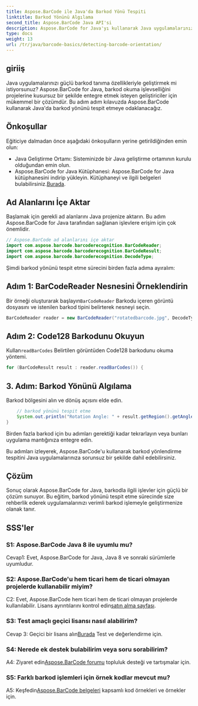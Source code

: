 ```yaml
---
title: Aspose.BarCode ile Java'da Barkod Yönü Tespiti
linktitle: Barkod Yönünü Algılama
second_title: Aspose.BarCode Java API'si
description: Aspose.BarCode for Java'yı kullanarak Java uygulamalarınızı barkod tanımayla geliştirin. Barkod yönünü zahmetsizce tespit etmek için adım adım kılavuzumuzu izleyin.
type: docs
weight: 13
url: /tr/java/barcode-basics/detecting-barcode-orientation/
---
```

## giriiş

Java uygulamalarınızı güçlü barkod tanıma özellikleriyle geliştirmek mi istiyorsunuz? Aspose.BarCode for Java, barkod okuma işlevselliğini projelerine kusursuz bir şekilde entegre etmek isteyen geliştiriciler için mükemmel bir çözümdür. Bu adım adım kılavuzda Aspose.BarCode kullanarak Java'da barkod yönünü tespit etmeye odaklanacağız.

## Önkoşullar

Eğiticiye dalmadan önce aşağıdaki önkoşulların yerine getirildiğinden emin olun:

- Java Geliştirme Ortamı: Sisteminizde bir Java geliştirme ortamının kurulu olduğundan emin olun.
-  Aspose.BarCode for Java Kütüphanesi: Aspose.BarCode for Java kütüphanesini indirip yükleyin. Kütüphaneyi ve ilgili belgeleri bulabilirsiniz.[Burada](https://releases.aspose.com/barcode/java/).

## Ad Alanlarını İçe Aktar

Başlamak için gerekli ad alanlarını Java projenize aktarın. Bu adım Aspose.BarCode for Java tarafından sağlanan işlevlere erişim için çok önemlidir.

```java
// Aspose.BarCode ad alanlarını içe aktar
import com.aspose.barcode.barcoderecognition.BarCodeReader;
import com.aspose.barcode.barcoderecognition.BarCodeResult;
import com.aspose.barcode.barcoderecognition.DecodeType;
```

Şimdi barkod yönünü tespit etme sürecini birden fazla adıma ayıralım:

## Adım 1: BarCodeReader Nesnesini Örneklendirin

 Bir örneği oluşturarak başlayın`BarCodeReader` Barkodu içeren görüntü dosyasını ve istenilen barkod tipini belirterek nesneyi seçin.

```java
BarCodeReader reader = new BarCodeReader("rotatedbarcode.jpg", DecodeType.CODE_128);
```

## Adım 2: Code128 Barkodunu Okuyun

 Kullan`readBarCodes` Belirtilen görüntüden Code128 barkodunu okuma yöntemi.

```java
for (BarCodeResult result : reader.readBarCodes()) {
```

## 3. Adım: Barkod Yönünü Algılama

Barkod bölgesini alın ve dönüş açısını elde edin.

```java
    // barkod yönünü tespit etme
    System.out.println("Rotation Angle: " + result.getRegion().getAngle());
}
```

Birden fazla barkod için bu adımları gerektiği kadar tekrarlayın veya bunları uygulama mantığınıza entegre edin.

Bu adımları izleyerek, Aspose.BarCode'u kullanarak barkod yönlendirme tespitini Java uygulamalarınıza sorunsuz bir şekilde dahil edebilirsiniz.

## Çözüm

Sonuç olarak Aspose.BarCode for Java, barkodla ilgili işlevler için güçlü bir çözüm sunuyor. Bu eğitim, barkod yönünü tespit etme sürecinde size rehberlik ederek uygulamalarınızı verimli barkod işlemeyle geliştirmenize olanak tanır.

## SSS'ler

### S1: Aspose.BarCode Java 8 ile uyumlu mu?

Cevap1: Evet, Aspose.BarCode for Java, Java 8 ve sonraki sürümlerle uyumludur.

### S2: Aspose.BarCode'u hem ticari hem de ticari olmayan projelerde kullanabilir miyim?

 C2: Evet, Aspose.BarCode hem ticari hem de ticari olmayan projelerde kullanılabilir. Lisans ayrıntılarını kontrol edin[satın alma sayfası](https://purchase.aspose.com/buy).

### S3: Test amaçlı geçici lisansı nasıl alabilirim?

 Cevap 3: Geçici bir lisans alın[Burada](https://purchase.aspose.com/temporary-license/) Test ve değerlendirme için.

### S4: Nerede ek destek bulabilirim veya soru sorabilirim?

 A4: Ziyaret edin[Aspose.BarCode forumu](https://forum.aspose.com/c/barcode/13) topluluk desteği ve tartışmalar için.

### S5: Farklı barkod işlemleri için örnek kodlar mevcut mu?

 A5: Keşfedin[Aspose.BarCode belgeleri](https://reference.aspose.com/barcode/java/) kapsamlı kod örnekleri ve örnekler için.